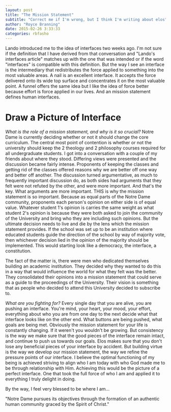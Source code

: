 ```yaml
---
layout: post
title: "The Mission Statement"
subtitle: "Correct me if I'm wrong, but I think I'm writing about elos"
author: "Royce Branning"
date: 2015-02-26 3:33:33
categories: rbfasho
---
```


Lando introduced me to the idea of interfaces two weeks ago. I'm not sure if the definition that I have derived from that conversation and "Lando's interfaces article" matches up with the one that was intended or if the word "interfaces" is compatible with this definition. But the way I see an interface is the intermediary that redistributes the force applied to something into the most valuable areas. A nail is an excellent interface. It accepts the force delivered onto its wide top surface and concentrates it on the most valuable point. A funnel offers the same idea but I like the idea of force better because effort is force applied in our lives. And an mission statement defines human interfaces.

# Draw a Picture of Interface

*What is the role of a mission statement, and why is it so crucial?*
Notre Dame is currently deciding whether or not it should change the core curriculum. The central most point of contention is whether or not the university should keep the 2 theology and 2 philosophy courses required for all undergraduate students. I got into a conversation with a couple of my friends about where they stood. Differing views were presented and the discussion became fairly intense. Proponents of keeping the classes and getting rid of the classes offered reasons why we are better off one way and better off another. The discussion turned argumentative, as much to frequently important discussion do, as both sides had arguments that they felt were not refuted by the other, and were more important. And that's the key. What arguments are more important. THIS is why the mission statement is so important. Because as equal parts of the Notre Dame community, proponents each person's opinion on either side is of equal value. Whatever student 1's opinion is carries the same weight as what student 2's opinion is because they were both asked to join the community of the University and bring who they are including such opinions. But the ultimate decision needs to live and die by the lens which the mission statement provides. If the school was set up to be an institution where educated students guide the direction of the school by way of majority vote, then whichever decision lied in the opinion of the majority should be implemented. This would starting look like a democracy, the interface, a constitution.

The fact of the matter is, there were men who dedicated themselves building an academic institution. They decided why they wanted to do this in a way that would influence the world for what they felt was the better. They consolidated their opinions into a mission statement that could serve as a guide to the proceedings of the University. Their vision is something that as people who decided to attend this University decided to subscribe to.

*What are you fighting for?*
Every single day that you are alive, you are pushing an interface. You're mind, your heart, your mood, your effort, everything about who you are from one day to the next decide what that interface looks like on the other end. What buttons are being pushed, what goals are being met. Obviously the mission statement for your life is constantly changing. If it weren't you wouldn't be growing. But consistency is the way we make sure that the good pieces of the interface remain intact, and continue to push us towards our goals. Elos makes sure that you don't lose any beneficial pieces of your interface by accident. But building virtue is the way we develop our mission statement, the way we refine the pressure points of our interface. I believe the optimal functioning of my being is achieved striving to align who I am today with who God made me to be through relationship with Him. Achieving this would be the picture of a perfect interface. One that took the full force of who I am and applied it to everything I truly delight in doing.

By the way, I feel very blessed to be where I am...

"Notre Dame pursues its objectives through the formation of an authentic human community graced by the Spirit of Christ."
